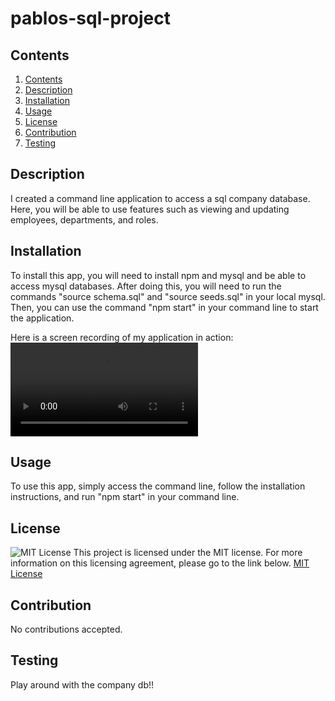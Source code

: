 # pablos-sql-project

## Contents 
1. [Contents](#Contents) 
2. [Description ](#Description ) 
3. [Installation](#Installation)  
4. [Usage](#Usage) 
5. [License](#License) 
6. [Contribution](#Contribution) 
7. [Testing](#Testing) 

## Description

I created a command line application to access a sql company database. Here, you will be able to use features such as viewing and updating employees, departments, and roles. 

## Installation
To install this app, you will need to install npm and mysql and be able to access mysql databases. After doing this, you will need to run the commands "source schema.sql" and "source seeds.sql" in your local mysql. Then, you can use the command "npm start" in your command line to start the application. 

Here is a screen recording of my application in action:
![App demo screen recording](./assets/Screen%20Recording%202023-05-30%20at%205.34.56%20PM.mov)



## Usage
To use this app, simply access the command line, follow the installation instructions, and run "npm start" in your command line. 

## License
![MIT License](https://img.shields.io/badge/License-MIT-yellow.svg)
This project is licensed under the MIT license. For more information on this licensing agreement, please go to the link below.
[MIT License](https://opensource.org/licenses/MIT) 

## Contribution
No contributions accepted. 

## Testing
Play around with the company db!! 

